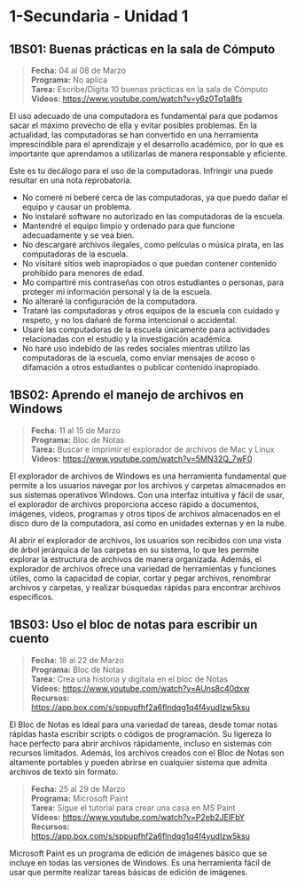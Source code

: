 # 1-Secundaria - Unidad 1

## 1BS01: Buenas prácticas en la sala de Cómputo

> <i class="bi bi-calendar"></i> **Fecha:** 04 al 08 de Marzo<br><i class="bi bi-laptop"></i> **Programa:** No aplica <br><i class="bi bi-clipboard-check"></i> **Tarea:** Escribe/Digita 10 buenas prácticas en la sala de Cómputo <br><i class="bi bi-youtube txt-red"></i> **Videos:** https://www.youtube.com/watch?v=y6z0Tq1a8fs

El uso adecuado de una computadora es fundamental para que podamos sacar el máximo provecho de ella y evitar posibles problemas. En la actualidad, las computadoras se han convertido en una herramienta imprescindible para el aprendizaje y el desarrollo académico, por lo que es importante que aprendamos a utilizarlas de manera responsable y eficiente.

Este es tu decálogo para el uso de la computadoras. Infringir una puede resultar en una nota reprobatoria.

- No comeré ni beberé cerca de las computadoras, ya que puedo dañar el equipo y causar un problema.
- No instalaré software no autorizado en las computadoras de la escuela.
- Mantendré el equipo limpio y ordenado para que funcione adecuadamente y se vea bien.
- No descargaré archivos ilegales, como películas o música pirata, en las computadoras de la escuela.
- No visitaré sitios web inapropiados o que puedan contener contenido prohibido para menores de edad.
- Mo compartiré mis contraseñas con otros estudiantes o personas, para proteger mi información personal y la de la escuela.
- No alteraré la configuración de la computadora.
- Trataré las computadoras y otros equipos de la escuela con cuidado y respeto, y no los dañaré de forma intencional o accidental.
- Usaré las computadoras de la escuela únicamente para actividades relacionadas con el estudio y la investigación académica.
- No haré uso indebido de las redes sociales mientras utilizo las computadoras de la escuela, como enviar mensajes de acoso o difamación a otros estudiantes o publicar contenido inapropiado.

## 1BS02: Aprendo el manejo de archivos en Windows

> <i class="bi bi-calendar"></i> **Fecha:** 11 al 15 de Marzo<br><i class="bi bi-laptop"></i> **Programa:** Bloc de Notas <br><i class="bi bi-clipboard-check"></i> **Tarea:** Buscar e imprimir el explorador de archivos de Mac y Linux <br><i class="bi bi-youtube txt-red"></i> **Videos:** https://www.youtube.com/watch?v=5MN32Q_7wF0

El explorador de archivos de Windows es una herramienta fundamental que permite a los usuarios navegar por los archivos y carpetas almacenados en sus sistemas operativos Windows. Con una interfaz intuitiva y fácil de usar, el explorador de archivos proporciona acceso rápido a documentos, imágenes, videos, programas y otros tipos de archivos almacenados en el disco duro de la computadora, así como en unidades externas y en la nube.

Al abrir el explorador de archivos, los usuarios son recibidos con una vista de árbol jerárquica de las carpetas en su sistema, lo que les permite explorar la estructura de archivos de manera organizada. Además, el explorador de archivos ofrece una variedad de herramientas y funciones útiles, como la capacidad de copiar, cortar y pegar archivos, renombrar archivos y carpetas, y realizar búsquedas rápidas para encontrar archivos específicos.

## 1BS03: Uso el bloc de notas para escribir un cuento

> <i class="bi bi-calendar"></i> **Fecha:** 18 al 22 de Marzo<br><i class="bi bi-laptop"></i> **Programa:** Bloc de Notas <br><i class="bi bi-clipboard-check"></i> **Tarea:** Crea una historia y digitala en el bloc de Notas<br><i class="bi bi-youtube txt-red"></i> **Videos:** https://www.youtube.com/watch?v=AUns8c40dxw <br><i class="bi bi-files"></i> **Recursos:** https://app.box.com/s/sppupfhf2a6flndqg1q4f4yudlzw5ksu

El Bloc de Notas es ideal para una variedad de tareas, desde tomar notas rápidas hasta escribir scripts o códigos de programación. Su ligereza lo hace perfecto para abrir archivos rápidamente, incluso en sistemas con recursos limitados. Además, los archivos creados con el Bloc de Notas son altamente portables y pueden abrirse en cualquier sistema que admita archivos de texto sin formato.

<div class="currentTheme">

> <i class="bi bi-calendar"></i> **Fecha:** 25 al 29 de Marzo<br><i class="bi bi-laptop"></i> **Programa:** Microsoft Paint <br><i class="bi bi-clipboard-check"></i> **Tarea:** Sigue el tutorial para crear una casa en MS Paint<br><i class="bi bi-youtube txt-red"></i> **Videos:** https://www.youtube.com/watch?v=P2eb2JEIFbY <br><i class="bi bi-files"></i> **Recursos:** https://app.box.com/s/sppupfhf2a6flndqg1q4f4yudlzw5ksu

Microsoft Paint es un programa de edición de imágenes básico que se incluye en todas las versiones de Windows. Es una herramienta fácil de usar que permite realizar tareas básicas de edición de imágenes.

</div>
